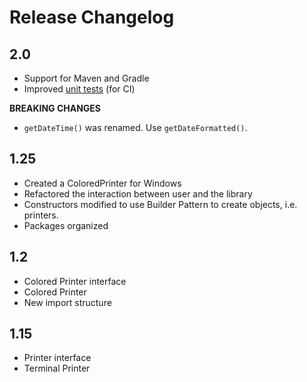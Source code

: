 # Release Changelog

## 2.0

- Support for Maven and Gradle
- Improved [unit tests](http://stackoverflow.com/a/1594049/675577) (for CI)

**BREAKING CHANGES**

- `getDateTime()` was renamed. Use `getDateFormatted()`.

## 1.25

- Created a ColoredPrinter for Windows
- Refactored the interaction between user and the library
- Constructors modified to use Builder Pattern to create objects, i.e. printers.
- Packages organized

## 1.2

- Colored Printer interface
- Colored Printer
- New import structure

## 1.15

- Printer interface
- Terminal Printer